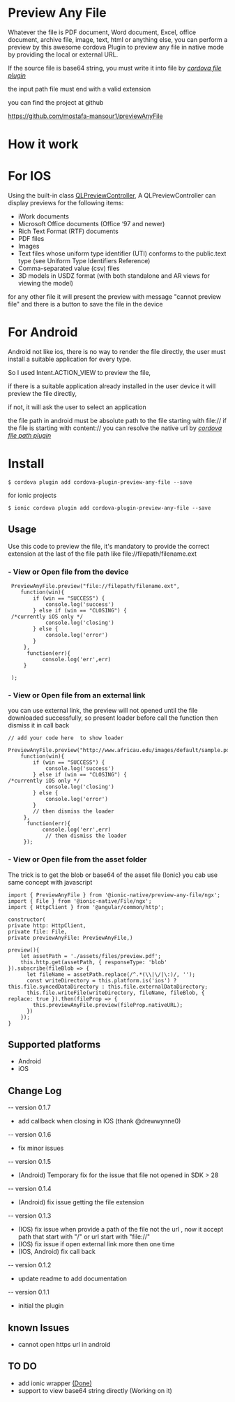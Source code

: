 # Preview Any File
Whatever the file is PDF document, Word document, Excel, office document, archive file, image, text, html or anything else, you can perform a preview by this awesome cordova Plugin to preview any file in native mode by providing the local or external URL.

If the source file is base64 string, you must write it into file by *[cordova file plugin](https://github.com/apache/cordova-plugin-file)*

the input path file must end with a valid extension

you can find the project at github 

https://github.com/mostafa-mansour1/previewAnyFile

# How it work

# For IOS
Using the built-in class [QLPreviewController](https://developer.apple.com/documentation/quicklook/qlpreviewcontroller),
A QLPreviewController can display previews for the following items:
- iWork documents
- Microsoft Office documents (Office ‘97 and newer)
- Rich Text Format (RTF) documents
- PDF files
- Images
- Text files whose uniform type identifier (UTI) conforms to the public.text type (see Uniform Type Identifiers Reference)
- Comma-separated value (csv) files
- 3D models in USDZ format (with both standalone and AR views for viewing the model)

for any other file it will present the preview with message "cannot preview file" and there is a button to save the file in the device

# For Android
Android not like ios, there is no way to render the file directly, the user must install a suitable application for every type.

So I used Intent.ACTION_VIEW to preview the file,

if there is a suitable application already installed in the user device it will preview the file directly,

if not, it will ask the user to select an application

the file path in android must be absolute path to the file starting with file:// if the file is starting with content:// you can resolve the native url by *[cordova file path plugin](https://github.com/hiddentao/cordova-plugin-filepath)*

# Install

```
$ cordova plugin add cordova-plugin-preview-any-file --save
```
for ionic projects 
```
$ ionic cordova plugin add cordova-plugin-preview-any-file --save
```

## Usage

Use this code to preview the file, it's mandatory to provide the correct extension at the last of the file path like 
file://filepath/filename.ext

### - View or Open file from the device

```
 PreviewAnyFile.preview("file://filepath/filename.ext",
    function(win){ 
        if (win == "SUCCESS") {
            console.log('success')
        } else if (win == "CLOSING") {
 /*currently iOS only */
            console.log('closing')
        } else {
            console.log('error')    
        }
     }, 
      function(err){
           console.log('err',err)     
     }
     
 );
```
### - View or Open file from an external link 
you can use external link, the preview will not opened until the file downloaded successfully, so present loader before call the function then dismiss it in call back 
```
// add your code here  to show loader
 PreviewAnyFile.preview("http://www.africau.edu/images/default/sample.pdf",
    function(win){ 
        if (win == "SUCCESS") {
            console.log('success') 
        } else if (win == "CLOSING") { 
/*currently iOS only */
            console.log('closing')
        } else {
            console.log('error')    
        }
        // then dismiss the loader
     }, 
      function(err){
           console.log('err',err)   
            // then dismiss the loader  
     });
```

### - View or Open file from the asset folder 

The trick is to get the blob or base64 of the asset file (Ionic) you cab use same concept with javascript

```
import { PreviewAnyFile } from '@ionic-native/preview-any-file/ngx';
import { File } from '@ionic-native/File/ngx';
import { HttpClient } from '@angular/common/http';
```

```
constructor(
private http: HttpClient,
private file: File,
private previewAnyFile: PreviewAnyFile,)
```

```
preview(){
    let assetPath = './assets/files/preview.pdf';
    this.http.get(assetPath, { responseType: 'blob' }).subscribe(fileBlob => {
      let fileName = assetPath.replace(/^.*(\\|\/|\:)/, '');
      const writeDirectory = this.platform.is('ios') ? this.file.syncedDataDirectory : this.file.externalDataDirectory;
      this.file.writeFile(writeDirectory, fileName, fileBlob, { replace: true }).then(fileProp => {
        this.previewAnyFile.preview(fileProp.nativeURL);
      })
    });
}
```




## Supported platforms
- Android
- iOS

## Change Log
-- version 0.1.7
* add callback when closing in IOS (thank @drewwynne0)

-- version 0.1.6
* fix minor issues

-- version 0.1.5
* (Android) Temporary fix for the issue that file not opened in SDK > 28

-- version 0.1.4
* (Android) fix issue getting the file extension

-- version 0.1.3

* (IOS) fix issue when provide a path of the file not the url , now it accept path that start with "/" or url start with "file://"
* (IOS) fix issue if open external link more then one time
* (IOS, Android) fix call back

-- version 0.1.2
* update readme to add documentation 

-- version 0.1.1
* initial the plugin

## known Issues
* cannot open https url in android

## TO DO
* add ionic wrapper  [(Done)](https://ionicframework.com/docs/native/preview-any-file)
* support to view base64 string directly (Working on it)
